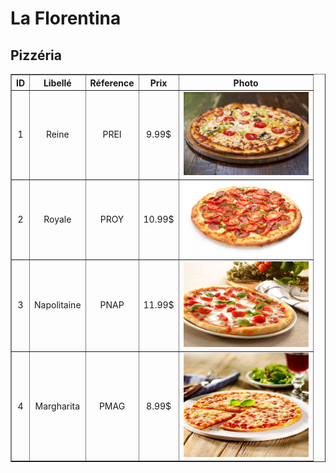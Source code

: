 
<html>
<head>
  <title>La Florentina</title>
</head>
<body>
<h1>La Florentina</h1>
<h2>Pizzéria</h2>

<table width="100" border="1" >
	<thead>
		<tr>
			<th align="center" >ID</th>
			<th align="center" >Libellé</th>
			<th align="center" >Réference</th>
			<th align="center" >Prix</th>
			<th align="center" >Photo</th>
		</tr>
	</thead>
	<tbody>
		<tr>
			<td align="center" >1</td>
			<td align="center" >Reine</td>
			<td align="center" >PREI</td>
			<td align="center" >9.99$</td>
			<td  align="center" >
				<img width="200" src="PREI.jfif" alt="Pizza Reine">
			</td>
		</tr>
		<tr>
			<td align="center" >2</td>
			<td align="center" >Royale</td>
			<td align="center" >PROY</td>
			<td align="center" >10.99$</td>
			<td  align="center" >
				<img width="200" src="PROY.jfif" alt="Pizza Royale">
			</td>
		</tr>
		<tr>
			<td align="center" >3</td>
			<td align="center" >Napolitaine</td>
			<td align="center" >PNAP</td>
			<td align="center" >11.99$</td>
			<td  align="center" >
				<img width="200" src="PNAP.jpg" alt="Pizza Reine">
			</td>
		</tr>
		<tr>
			<td align="center" >4</td>
			<td align="center" >Margharita</td>
			<td align="center" >PMAG</td>
			<td align="center" >8.99$</td>
			<td  align="center" >
				<img width="200" src="PMAG.jfif" alt="Pizza Margharita">
			</td>
		</tr>
	</tbody>
</table>

</body>
</html>